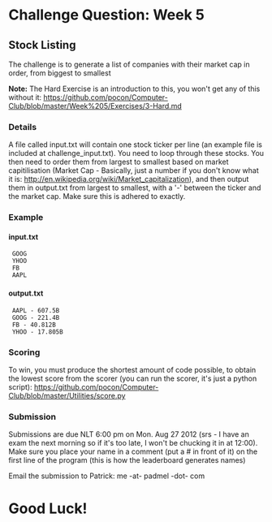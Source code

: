 Challenge Question: Week 5
===========================

## Stock Listing ##

The challenge is to generate a list of companies with their market cap in order, from biggest to smallest

**Note:** The Hard Exercise is an introduction to this, you won't get any of this without it: https://github.com/pocon/Computer-Club/blob/master/Week%205/Exercises/3-Hard.md

### Details ###

A file called input.txt will contain one stock ticker per line (an example file is included at challenge_input.txt). You need to loop through these stocks. You then need to order them from largest to smallest based on market capitilisation (Market Cap - Basically, just a number if you don't know what it is: http://en.wikipedia.org/wiki/Market_capitalization), and then output them in output.txt from largest to smallest, with a '-' between the ticker and the market cap. Make sure this is adhered to exactly.

### Example ###

#### input.txt ####

     GOOG
     YHOO
     FB
     AAPL


#### output.txt ####
     
     AAPL - 607.5B
     GOOG - 221.4B
     FB - 40.812B
     YHOO - 17.805B
     

### Scoring ###

To win, you must produce the shortest amount of code possible, to obtain the lowest score from the scorer (you can run the scorer, it's just a python script): 
   https://github.com/pocon/Computer-Club/blob/master/Utilities/score.py


### Submission ###

Submissions are due NLT 6:00 pm on Mon. Aug 27 2012 (srs - I have an exam the next morning so if it's too late, I won't be chucking it in at 12:00).
Make sure you place your name in a comment (put a # in front of it) on the first line of the program (this is how the leaderboard generates names)

Email the submission to Patrick: me -at- padmel -dot- com


# Good Luck! #